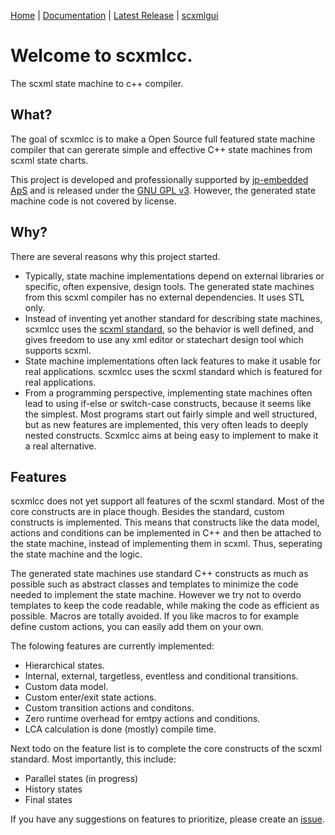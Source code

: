 [Home](https://github.com/jp-embedded/scxmlcc) | [Documentation](doc/getting-started.md) | [Latest Release](https://github.com/jp-embedded/scxmlcc/releases) | [scxmlgui](https://github.com/fmorbini/scxmlgui/)
# Welcome to scxmlcc.
The scxml state machine to c++ compiler.

## What?
The goal of scxmlcc is to make a Open Source full featured state machine compiler that can gererate simple and effective C++ state machines from scxml state charts.

This project is developed and professionally supported by [jp-embedded ApS](http://jp-embedded.com) and is released under the [GNU GPL v3](http://www.gnu.org/licenses/gpl.html). However, the generated state machine code is not covered by license.

## Why?

There are several reasons why this project started.

* Typically, state machine implementations depend on external libraries or specific, often expensive, design tools. The generated state machines from this scxml compiler has no external dependencies. It uses STL only.
* Instead of inventing yet another standard for describing state machines, scxmlcc uses the [scxml standard](http://www.w3.org/TR/scxml/), so the behavior is well defined, and gives freedom to use any xml editor or statechart design tool which supports scxml.
* State machine implementations often lack features to make it usable for real applications. scxmlcc uses the scxml standard which is featured for real applications.
* From a programming perspective, implementing state machines often lead to using if-else or switch-case constructs, because it seems like the simplest. Most programs start out fairly simple and well structured, but as new features are implemented, this very often leads to deeply nested constructs. Scxmlcc aims at being easy to implement to make it a real alternative.

## Features

scxmlcc does not yet support all features of the scxml standard. Most of the core constructs are in place though. Besides the standard, custom constructs is implemented. This means that constructs like the data model, actions and conditions can be implemented in C++ and then be attached to the state machine, instead of implementing them in scxml. Thus, seperating the state machine and the logic.

The generated state machines use standard C++ constructs as much as possible such as abstract classes and templates to minimize the code needed to implement the state machine. However we try not to overdo templates to keep the code readable, while making the code as efficient as possible. Macros are totally avoided. If you like macros to for example define custom actions, you can easily add them on your own.

The folowing features are currently implemented:
* Hierarchical states.
* Internal, external, targetless, eventless and conditional transitions.
* Custom data model.
* Custom enter/exit state actions.
* Custom transition actions and conditons.
* Zero runtime overhead for emtpy actions and conditions.
* LCA calculation is done (mostly) compile time.

Next todo on the feature list is to complete the core constructs of the scxml standard. Most importantly, this include:

* Parallel states (in progress)
* History states
* Final states

If you have any suggestions on features to prioritize, please create an [issue](https://github.com/jp-embedded/scxmlcc/issues).
